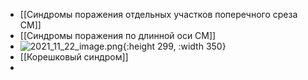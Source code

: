 - [[Синдромы поражения отдельных участков поперечного среза СМ]]
- [[Синдромы поражения по длинной оси СМ]]
- ![2021_11_22_image.png](https://cdn.logseq.com/%2F90d07cd0-0c20-405f-b80f-bbc874a0823a62c58de1-5c12-4cbc-9457-5ed5f401da4b2021_11_22_image.png?Expires=4791208400&Signature=n7NaLgE4XnPlX8fUsIUbjDA04a-r5-Wr3lB0nm9D8SrYzDFa0zIY5VXOtllQ3jjKqsFsnlFwQzwPA5mWUaa-s~sDmxvfU~OtiQuEaV2TJFyPXeX7mJ58DtDs9kiWh9Zs-VLqYMV87KwQnHQZEk13Ye0bUI6FZfXMUqzF4ptslLJAly5Y9K40lUCJk~CzFzyyuY7j3quWM~d7yDqXv9hOm9J~2Pkmyd4Eg5ngpd9bQWO2YLSibtAqAssnSrv77F3rK2pKsD45vzvhW~0C9L7lrGbEiUYNb5Zfdo4pKzsZ~77RxhV7QHFouHlndyoYc4v-~7Md5RSFITOnHdG4QVY3jw__&Key-Pair-Id=APKAJE5CCD6X7MP6PTEA){:height 299, :width 350}
- [[Корешковый синдром]]
-